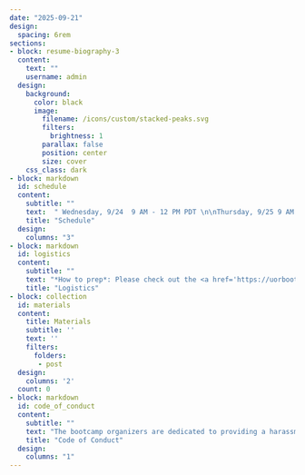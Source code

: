 ```yaml
---
date: "2025-09-21"
design:
  spacing: 6rem
sections:
- block: resume-biography-3
  content:
    text: ""
    username: admin
  design:
    background:
      color: black
      image:
        filename: /icons/custom/stacked-peaks.svg
        filters:
          brightness: 1
        parallax: false
        position: center
        size: cover
    css_class: dark
- block: markdown
  id: schedule
  content:
    subtitle: ""
    text:  " Wednesday, 9/24  9 AM - 12 PM PDT \n\nThursday, 9/25 9 AM - 12 PM PDT \n\nFriday, 9/26 9 AM - 1 PM PDT"
    title: "Schedule"
  design:
    columns: "3"
- block: markdown
  id: logistics
  content:
    subtitle: ""
    text: "*How to prep*: Please check out the <a href='https://uorbootcamp2025.netlify.app/prework/'>Prework</a> page\n\n*Where to meet*: Straub 008 (that's in the basement, down the stairs just past the psychology office)\n\n*Where to chat*: <a href='https://uopsychology.slack.com'>UO Psychology Slack</a> -- (use channel `#rbootcamp-2024`) \n\n*Where to access source code*: <a href='https://github.com/ian-shryock/summeRbootcamp2024'>GitHub</a>"
    title: "Logistics"
- block: collection
  id: materials
  content:
    title: Materials
    subtitle: ''
    text: ''
    filters:
      folders:
       - post
  design:
    columns: '2'
  count: 0
- block: markdown
  id: code_of_conduct
  content:
    subtitle: ""
    text: "The bootcamp organizers are dedicated to providing a harassment-free experience for everyone regardless of gender, gender identity and expression, sexual orientation, disability, physical appearance, body size, race, age or religion. We do not tolerate harassment of any participants in any form. Sexual language and imagery is not appropriate in any context within the bootcamp. Participants violating these rules may be expelled from the bootcamp at the discretion of the organizers.\n\nHarassment includes verbal comments that reinforce social structures of domination related to gender, gender identity and expression, sexual orientation, disability, physical appearance, body size, race, age, or religion; sexual images in public spaces; deliberate intimidation; sustained disruption of instruction; and unwelcome sexual attention of any kind. Participants asked to stop any harassing behavior are expected to comply immediately.\n\nIf a participant engages in harassing behavior, the organizers may take any action they deem appropriate, including warning the offender or expulsion from the bootcamp. If you are being harassed, notice that someone else is being harassed, or have any other concerns, please contact one of the organizers immediately."
    title: "Code of Conduct"
  design:
    columns: "1"
---
```

